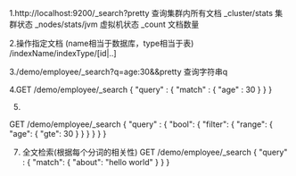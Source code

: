 1.http://localhost:9200/_search?pretty
查询集群内所有文档
_cluster/stats 集群状态
_nodes/stats/jvm 虚拟机状态
_count  文档数量

2.操作指定文档 (name相当于数据库，type相当于表)
  /indexName/indexType/[id|..]
  
3./demo/employee/_search?q=age:30&&pretty
  查询字符串q
  
4.GET /demo/employee/_search
  {
      "query" : {
          "match" : {
              "age" : 30
          }
      }
  }

5.
GET /demo/employee/_search
{
    "query" : {
        "bool": {
          "filter": {
            "range": {
              "age": {
                "gte": 30
              }
            }
          }
        }
    }
}

7. 全文检索(根据每个分词的相关性)
GET /demo/employee/_search
  {
      "query" : {
          "match": {
            "about": "hello world"
          }
      }
  }
